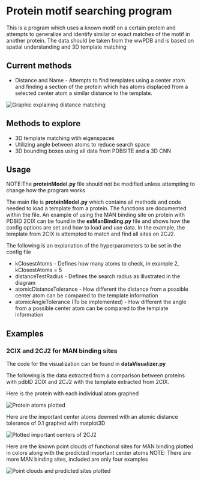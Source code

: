 # Protein motif searching program

This is a program which uses a known motif on a certain protein and attempts to generalize and identify similar or exact matches of the motif in another protein. The data should be taken from the wwPDB and is based on spatial understanding and 3D template matching

## Current methods

 - Distance and Name - Attempts to find templates using a center atom and finding a section of the protein which has atoms displaced from a selected center atom a similar distance to the template.

![Graphic explaining distance matching](https://i.ibb.co/Lv3Bqsj/distance-And-Name-Matching-Graphical.png)
## Methods to explore

 - 3D template matching wtih eigenspaces
 - Utilizing angle between atoms to reduce search space
 - 3D bounding boxes using all data from PDBSITE and a 3D CNN

## Usage

NOTE:The **proteinModel<span></span>.py** file should not be modified unless attempting to change how the program works

The main file is **proteinModel<span></span>.py** which contains all methods and code needed to load a template from a protein. The functions are documented within the file. An example of using the MAN binding site on protein with PDBID 2CIX can be found in the **exManBinding<span></span>.py** file and shows how the config options are set and how to load and use data. In the example, the template from 2CIX is attempted to match and find all sites on 2CJ2. 

The following is an explanation of the hyperparameters to be set in the config file

 - kClosestAtoms - Defines how many atoms to check, in example 2, kClosestAtoms = 5
 - distanceTestRadius - Defines the search radius as illustrated in the diagram
 - atomicDistanceTolerance - How different the distance from a possible center atom can be compared to the template information
 - atomicAngleTolerance (To be implemented) - How different the angle from a possible center atom can be compared to the template information

## Examples

### 2CIX and 2CJ2 for MAN binding sites

The code for the visualization can be found in **dataVisualizer<span></span>.py**

The following is the data extracted from a comparison between proteins with pdbID 2CIX and 2CJ2 with the template extracted from 2CIX.

Here is the protein with each individual atom graphed

![Protein atoms plotted](https://i.ibb.co/j4Ghpts/protein2-CJ2.png)

Here are the important center atoms deemed with an atomic distance tolerance of 0.1 graphed with matplot3D

![Plotted important centers of 2CJ2](https://i.ibb.co/0tkXTpD/important-Centers2-CJ2.png)

Here are the known point clouds of functional sites for MAN binding plotted in colors along with the predicted important center atoms
NOTE: There are more MAN binding sites, included are only four examples

![Point clouds and predicted sites plotted](https://i.ibb.co/nkhm5qq/important-Centers-And-Point-Clouds.png)
